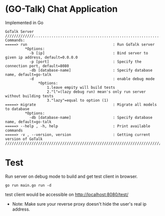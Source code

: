 # (GO-Talk) Chat Application
Implemented in Go
~~~
GoTalk Server
/////////////.......................................................................................
Commands:
=====> run                                       : Run GoTalk server
         *Options:
           -b [ip]                               : Bind server to given ip address, default=0.0.0.0
           -p [port]                             : Specify the connection port, default=8080
           -db [database-name]                   : Specify database name, default=go-talk
           -d                                    : enable debug mode
               *Options:
                   1.leave empity will build tests
                   2."l"=(lazy debug run) mean's only run server without building tests
                   3."lazy"=equal to option (1)
=====> migrate                                   : Migrate all models to database
         *Options:
           -db [database-name]                   : Specify database name, default=go-talk
=====> --help , -h, help                         : Print available commands
=====> -v , --version, version                   : Getting current version of GoTalk
////////////////////////////////////////////////////////////////////////////////////////////////////
~~~

# Test
Run server on debug mode to build and get test client in browser.
~~~
go run main.go run -d
~~~
test client would be accessible on [http://localhost:8080/test/](http://localhost:8080/test/)


* Note: Make sure your reverse proxy doesn't hide the user's real ip address.